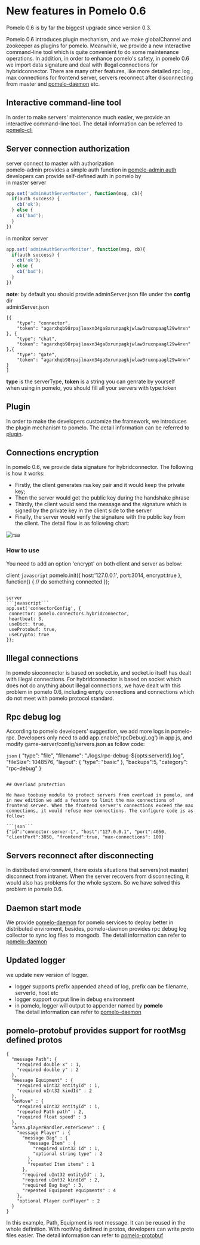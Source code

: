 # New features in Pomelo 0.6


Pomelo 0.6 is by far the biggest upgrade since version 0.3.

Pomelo 0.6 introduces plugin mechanism, and we make globalChannel and zookeeper as plugins for pomelo. Meanwhile, we provide a new interactive command-line tool which is quite convenient to do some maintenance operations. In addition, in order to enhance pomelo's safety, in pomelo 0.6 we import data signature and deal with illegal connections for hybridconnector. There are many other features, like more detailed rpc log , max connections for frontend server, servers reconnect after disconnecting from master and [pomelo-daemon](https://github.com/fantasyni/pomelo-daemon) etc.

## Interactive command-line tool

In order to make servers' maintenance much easier, we provide an interactive command-line tool. The detail information can be referred to [pomelo-cli](https://github.com/NetEase/pomelo-cli)  

## Server connection authorization  
server connect to master with authorization  
pomelo-admin provides a simple auth function in [pomelo-admin auth](https://github.com/NetEase/pomelo-admin/blob/master/lib/util/utils.js#L117)  
developers can provide self-defined auth in pomelo by  
in master server
```javascript
app.set('adminAuthServerMaster', function(msg, cb){
  if(auth success) {
    cb('ok');
  } else {
    cb('bad');
  }
})
```

in monitor server
```javascript
app.set('adminAuthServerMonitor', function(msg, cb){
  if(auth success) {
    cb('ok');
  } else {
    cb('bad');
  }
})
```

**note**: by default you should provide adminServer.json file under the **config** dir  
adminServer.json
```
[{
    "type": "connector",
    "token": "agarxhqb98rpajloaxn34ga8xrunpagkjwlaw3ruxnpaagl29w4rxn"
}, {
    "type": "chat",
    "token": "agarxhqb98rpajloaxn34ga8xrunpagkjwlaw3ruxnpaagl29w4rxn"
},{
    "type": "gate",
    "token": "agarxhqb98rpajloaxn34ga8xrunpagkjwlaw3ruxnpaagl29w4rxn"
}
]
```

**type** is the serverType, **token** is a string you can genrate by yourself  
when using in pomelo, you should fill all your servers with type:token  

## Plugin

In order to make the developers customize the framework, we introduces the plugin mechanism to pomelo. The detail information can be referred to [plugin](https://github.com/NetEase/pomelo/wiki/plugin%E6%96%87%E6%A1%A3).

## Connections encryption

In pomelo 0.6, we provide data signature for hybridconnector. The following is how it works:

* Firstly, the client generates rsa key pair and it would keep the private key; 
* Then the server would get the public key during the handshake phrase
* Thirdly, the client would send the message and the signature which is signed by the private key in the client side to the server
* Finally, the server would verify the signature with the public key from the client. The detail flow is as following chart:

![rsa](http://pomelo.netease.com/resource/documentImage/rsa.png)

### How to use
You need to add an option 'encrypt' on both client and server as below:

client
```javascript```
pomelo.init({
 host:'127.0.0.1',
 port:3014,
 encrypt:true
}, function() {
// do something connected
});
```

server
```javascript```
app.set('connectorConfig', {
 connector: pomelo.connectors.hybridconnector,
 heartbeat: 3,
 useDict: true,
 useProtobuf: true,
 useCrypto: true
});
```

## Illegal connections

In pomelo sioconnector is based on socket.io, and socket.io itself has dealt with illegal connections. For hybridconnector is based on socket which does not do anything about illegal connections, we have dealt with this problem in pomelo 0.6, including empty connections and connections which do not meet with pomelo protocol standard.

## Rpc debug log

According to pomelo developers' suggestion, we add more logs in pomelo-rpc. Developers only need to add app.enable('rpcDebugLog') in app.js, and modify game-server/config/servers.json as follow code:

```json```
{
 "type": "file",
 "filename": "./logs/rpc-debug-${opts:serverId}.log",
 "fileSize": 1048576,
 "layout": {
  "type": "basic"
 },
 "backups":5,
 "category": "rpc-debug"
}
```

## Overload protection

We have toobusy module to protect servers from overload in pomelo, and in new edition we add a feature to limit the max connections of frontend server. When the frontend server's connections exceed the max connections, it would refuse new connections. The configure code is as follow:

```json```
{"id":"connector-server-1", "host":"127.0.0.1", "port":4050, "clientPort":3050, "frontend":true, "max-connections": 100}
```

## Servers reconnect after disconnecting

In distributed environment, there exists situations that servers(not master) disconnect from intranet. When the server recovers from disconnecting, it would also has problems for the whole system. So we have solved this problem in pomelo 0.6.

## Daemon start mode
We provide [pomelo-daemon](https://github.com/NetEase/pomelo-daemon) for pomelo services to deploy better in distributed enviroment, besides, pomelo-daemon provides rpc debug log collector to sync log files to mongodb. The detail information can refer to [pomelo-daemon](https://github.com/NetEase/pomelo-daemon)

## Updated logger

we update new version of logger.
- logger supports prefix appended ahead of log, prefix can be filename, serverId, host etc  
- logger support output line in debug environment  
- in pomelo, logger will output to appender named by **pomelo**  
The detail information can refer to [pomelo-daemon](https://github.com/NetEase/pomelo-logger) 

## pomelo-protobuf provides support for rootMsg defined protos  
```
{
  "message Path": {
    "required double x" : 1,
    "required double y" : 2
  },
  "message Equipment" : {
    "required uInt32 entityId" : 1,
    "required uInt32 kindId" : 2
  },
  "onMove" : {
    "required uInt32 entityId" : 1,
    "repeated Path path" : 2,
    "required float speed" : 3
  },
  "area.playerHandler.enterScene" : {
    "message Player" : {
      "message Bag" : {
        "message Item" : {
          "required uInt32 id" : 1,
          "optional string type" : 2
        },
        "repeated Item items" : 1
      },
      "required uInt32 entityId" : 1,
      "required uInt32 kindId" : 2,
      "required Bag bag" : 3,
      "repeated Equipment equipments" : 4
    },
    "optional Player curPlayer" : 2
  }
}
```

In this example, Path, Equipment is root message. It can be reused in the whole definition.
With rootMsg defined in protos, developers can write proto files easier. The detail information can refer to [pomelo-protobuf](https://github.com/pomelonode/pomelo-protobuf#rootmessage-support)